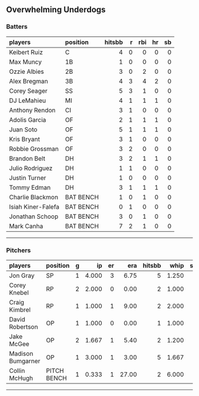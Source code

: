 ## Overwhelming Underdogs

### Batters

 
|players            |position  | hitsbb|  r| rbi| hr| sb| 
|:------------------|:---------|------:|--:|---:|--:|--:| 
|Keibert Ruiz       |C         |      4|  0|   0|  0|  0| 
|Max Muncy          |1B        |      1|  0|   0|  0|  0| 
|Ozzie Albies       |2B        |      3|  0|   2|  0|  0| 
|Alex Bregman       |3B        |      4|  3|   4|  2|  0| 
|Corey Seager       |SS        |      5|  3|   1|  0|  0| 
|DJ LeMahieu        |MI        |      4|  1|   1|  1|  0| 
|Anthony Rendon     |CI        |      3|  1|   0|  0|  0| 
|Adolis Garcia      |OF        |      2|  1|   1|  1|  0| 
|Juan Soto          |OF        |      5|  1|   1|  1|  0| 
|Kris Bryant        |OF        |      3|  1|   0|  0|  0| 
|Robbie Grossman    |OF        |      3|  2|   0|  0|  0| 
|Brandon Belt       |DH        |      3|  2|   1|  1|  0| 
|Julio Rodriguez    |DH        |      1|  1|   0|  0|  0| 
|Justin Turner      |DH        |      1|  0|   0|  0|  0| 
|Tommy Edman        |DH        |      3|  1|   1|  1|  0| 
|Charlie Blackmon   |BAT BENCH |      1|  0|   1|  0|  0| 
|Isiah Kiner-Falefa |BAT BENCH |      0|  1|   0|  0|  0| 
|Jonathan Schoop    |BAT BENCH |      3|  0|   1|  0|  0| 
|Mark Canha         |BAT BENCH |      7|  2|   1|  0|  0| 


* * *

### Pitchers

 
|players           |position    |  g|    ip| er|   era| hitsbb|  whip| so|  w| sv| 
|:-----------------|:-----------|--:|-----:|--:|-----:|------:|-----:|--:|--:|--:| 
|Jon Gray          |SP          |  1| 4.000|  3|  6.75|      5| 1.250|  4|  0|  0| 
|Corey Knebel      |RP          |  2| 2.000|  0|  0.00|      2| 1.000|  3|  0|  1| 
|Craig Kimbrel     |RP          |  1| 1.000|  1|  9.00|      2| 2.000|  2|  0|  1| 
|David Robertson   |OP          |  1| 1.000|  0|  0.00|      1| 1.000|  1|  0|  1| 
|Jake McGee        |OP          |  2| 1.667|  1|  5.40|      2| 1.200|  0|  0|  0| 
|Madison Bumgarner |OP          |  1| 3.000|  1|  3.00|      5| 1.667|  2|  0|  0| 
|Collin McHugh     |PITCH BENCH |  1| 0.333|  1| 27.00|      2| 6.000|  1|  0|  0| 


* * *


